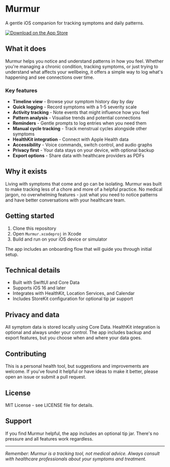 # Murmur

A gentle iOS companion for tracking symptoms and daily patterns.

[![Download on the App Store](https://developer.apple.com/assets/elements/badges/download-on-the-app-store.svg)](https://apps.apple.com/us/app/murmur/id6753282722)

## What it does

Murmur helps you notice and understand patterns in how you feel. Whether you're managing a chronic condition, tracking symptoms, or just trying to understand what affects your wellbeing, it offers a simple way to log what's happening and see connections over time.

### Key features

- **Timeline view** - Browse your symptom history day by day
- **Quick logging** - Record symptoms with a 1-5 severity scale
- **Activity tracking** - Note events that might influence how you feel
- **Pattern analysis** - Visualise trends and potential connections
- **Reminders** - Gentle prompts to log entries when you need them
- **Manual cycle tracking** - Track menstrual cycles alongside other symptoms
- **HealthKit integration** - Connect with Apple Health data
- **Accessibility** - Voice commands, switch control, and audio graphs
- **Privacy first** - Your data stays on your device, with optional backup
- **Export options** - Share data with healthcare providers as PDFs

## Why it exists

Living with symptoms that come and go can be isolating. Murmur was built to make tracking less of a chore and more of a helpful practice. No medical jargon, no overwhelming features - just what you need to notice patterns and have better conversations with your healthcare team.

## Getting started

1. Clone this repository
2. Open `Murmur.xcodeproj` in Xcode
3. Build and run on your iOS device or simulator

The app includes an onboarding flow that will guide you through initial setup.

## Technical details

- Built with SwiftUI and Core Data
- Supports iOS 16 and later
- Integrates with HealthKit, Location Services, and Calendar
- Includes StoreKit configuration for optional tip jar support

## Privacy and data

All symptom data is stored locally using Core Data. HealthKit integration is optional and always under your control. The app includes backup and export features, but you choose when and where your data goes.

## Contributing

This is a personal health tool, but suggestions and improvements are welcome. If you've found it helpful or have ideas to make it better, please open an issue or submit a pull request.

## License

MIT License - see LICENSE file for details.

## Support

If you find Murmur helpful, the app includes an optional tip jar. There's no pressure and all features work regardless.

---

*Remember: Murmur is a tracking tool, not medical advice. Always consult with healthcare professionals about your symptoms and treatment.*
